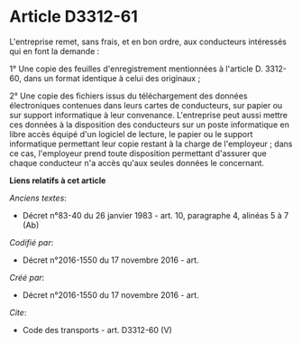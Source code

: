# Article D3312-61

L'entreprise remet, sans frais, et en bon ordre, aux conducteurs intéressés qui en font la demande : 

1° Une copie des feuilles d'enregistrement mentionnées à l'article D. 3312-60, dans un format identique à celui des
originaux ; 

2° Une copie des fichiers issus du téléchargement des données électroniques contenues dans leurs cartes de conducteurs, sur
papier ou sur support informatique à leur convenance. L'entreprise peut aussi mettre ces données à la disposition des
conducteurs sur un poste informatique en libre accès équipé d'un logiciel de lecture, le papier ou le support informatique
permettant leur copie restant à la charge de l'employeur ; dans ce cas, l'employeur prend toute disposition permettant
d'assurer que chaque conducteur n'a accès qu'aux seules données le concernant.

**Liens relatifs à cet article**

_Anciens textes_:

  - Décret n°83-40 du 26 janvier 1983 - art. 10, paragraphe 4, alinéas 5 à 7  (Ab)

_Codifié par_:

  - Décret n°2016-1550 du 17 novembre 2016 - art.

_Créé par_:

  - Décret n°2016-1550 du 17 novembre 2016 - art.

_Cite_:

  - Code des transports - art. D3312-60 (V)
